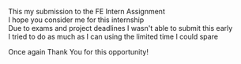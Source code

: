 This my submission to the FE Intern Assignment  
I hope you consider me for this internship  
Due to exams and project deadlines I wasn't able to submit this early  
I tried to do as much as I can using the limited time I could spare  

Once again Thank You for this opportunity!